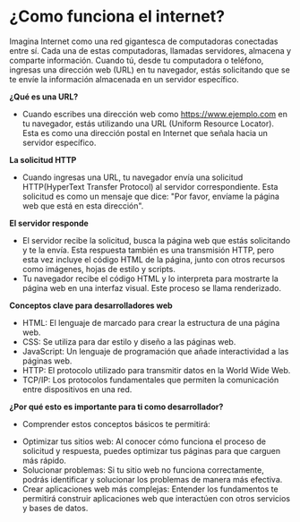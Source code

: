 # ¿Como funciona el internet?
Imagina Internet como una red gigantesca de computadoras conectadas entre sí. Cada una de estas computadoras, llamadas servidores, almacena y comparte información. Cuando tú, desde tu computadora o teléfono, ingresas una dirección web (URL) en tu navegador, estás solicitando que se te envíe la información almacenada en un servidor específico.

**¿Qué es una URL?**
- Cuando escribes una dirección web como https://www.ejemplo.com en tu navegador, estás utilizando una URL (Uniform Resource Locator). Esta es como una dirección postal en Internet que señala hacia un servidor específico.

**La solicitud HTTP**
- Cuando ingresas una URL, tu navegador envía una solicitud HTTP(HyperText Transfer Protocol) al servidor correspondiente. Esta solicitud es como un mensaje que dice: "Por favor, envíame la página web que está en esta dirección".

**El servidor responde**
- El servidor recibe la solicitud, busca la página web que estás solicitando y te la envía. Esta respuesta también es una transmisión HTTP, pero esta vez incluye el código HTML de la página, junto con otros recursos como imágenes, hojas de estilo y scripts.
- Tu navegador recibe el código HTML y lo interpreta para mostrarte la página web en una interfaz visual. Este proceso se llama renderizado.

**Conceptos clave para desarrolladores web**
- HTML: El lenguaje de marcado para crear la estructura de una página web.
- CSS: Se utiliza para dar estilo y diseño a las páginas web.
- JavaScript: Un lenguaje de programación que añade interactividad a las páginas web.
- HTTP: El protocolo utilizado para transmitir datos en la World Wide Web.
- TCP/IP: Los protocolos fundamentales que permiten la comunicación entre dispositivos en una red.

**¿Por qué esto es importante para ti como desarrollador?**
* Comprender estos conceptos básicos te permitirá:
- Optimizar tus sitios web: Al conocer cómo funciona el proceso de solicitud y respuesta, puedes optimizar tus páginas para que carguen más rápido.
- Solucionar problemas: Si tu sitio web no funciona correctamente, podrás identificar y solucionar los problemas de manera más efectiva.
- Crear aplicaciones web más complejas: Entender los fundamentos te permitirá construir aplicaciones web que interactúen con otros servicios y bases de datos.
